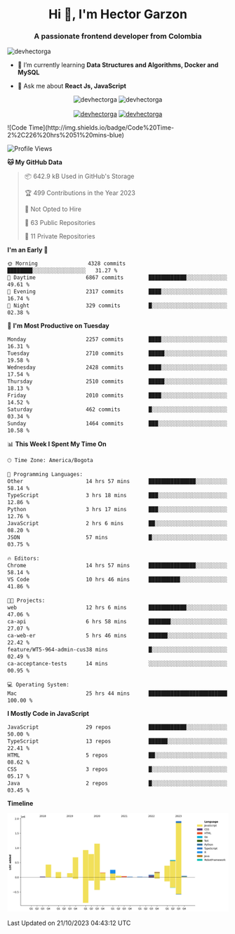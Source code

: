 <h1 align="center">Hi 👋, I'm Hector Garzon</h1>
<h3 align="center">A passionate frontend developer from Colombia</h3>

<p align="left"> <img src="https://komarev.com/ghpvc/?username=devhectorga" alt="devhectorga" /> </p>

- 🌱 I’m currently learning **Data Structures and Algorithms, Docker and MySQL**

- 💬 Ask me about **React Js, JavaScript**

<p align="center"> <img src="https://github-readme-stats.vercel.app/api?username=devhectorga&count_private=true&show_icons=true" alt="devhectorga" /> <img src="https://github-readme-stats.vercel.app/api/top-langs/?username=devhectorga&layout=compact" alt="devhectorga" /></p>

<p align="center">
<a href="https://twitter.com/devhectorga" target="blank"><img align="center" src="https://cdn.jsdelivr.net/npm/simple-icons@3.0.1/icons/twitter.svg" alt="devhectorga" height="20" width="20" /></a>
<a href="https://linkedin.com/in/devhectorga" target="blank"><img align="center" src="https://cdn.jsdelivr.net/npm/simple-icons@3.0.1/icons/linkedin.svg" alt="devhectorga" height="20" width="20" /></a>
</p>
<!--START_SECTION:waka-->
![Code Time](http://img.shields.io/badge/Code%20Time-2%2C226%20hrs%2051%20mins-blue)

![Profile Views](http://img.shields.io/badge/Profile%20Views-2-blue)

**🐱 My GitHub Data** 

> 📦 642.9 kB Used in GitHub's Storage 
 > 
> 🏆 499 Contributions in the Year 2023
 > 
> 🚫 Not Opted to Hire
 > 
> 📜 63 Public Repositories 
 > 
> 🔑 11 Private Repositories 
 > 
**I'm an Early 🐤** 

```text
🌞 Morning                4328 commits        ████████░░░░░░░░░░░░░░░░░   31.27 % 
🌆 Daytime                6867 commits        ████████████░░░░░░░░░░░░░   49.61 % 
🌃 Evening                2317 commits        ████░░░░░░░░░░░░░░░░░░░░░   16.74 % 
🌙 Night                  329 commits         █░░░░░░░░░░░░░░░░░░░░░░░░   02.38 % 
```
📅 **I'm Most Productive on Tuesday** 

```text
Monday                   2257 commits        ████░░░░░░░░░░░░░░░░░░░░░   16.31 % 
Tuesday                  2710 commits        █████░░░░░░░░░░░░░░░░░░░░   19.58 % 
Wednesday                2428 commits        ████░░░░░░░░░░░░░░░░░░░░░   17.54 % 
Thursday                 2510 commits        █████░░░░░░░░░░░░░░░░░░░░   18.13 % 
Friday                   2010 commits        ████░░░░░░░░░░░░░░░░░░░░░   14.52 % 
Saturday                 462 commits         █░░░░░░░░░░░░░░░░░░░░░░░░   03.34 % 
Sunday                   1464 commits        ███░░░░░░░░░░░░░░░░░░░░░░   10.58 % 
```


📊 **This Week I Spent My Time On** 

```text
🕑︎ Time Zone: America/Bogota

💬 Programming Languages: 
Other                    14 hrs 57 mins      ███████████████░░░░░░░░░░   58.14 % 
TypeScript               3 hrs 18 mins       ███░░░░░░░░░░░░░░░░░░░░░░   12.86 % 
Python                   3 hrs 17 mins       ███░░░░░░░░░░░░░░░░░░░░░░   12.76 % 
JavaScript               2 hrs 6 mins        ██░░░░░░░░░░░░░░░░░░░░░░░   08.20 % 
JSON                     57 mins             █░░░░░░░░░░░░░░░░░░░░░░░░   03.75 % 

🔥 Editors: 
Chrome                   14 hrs 57 mins      ███████████████░░░░░░░░░░   58.14 % 
VS Code                  10 hrs 46 mins      ██████████░░░░░░░░░░░░░░░   41.86 % 

🐱‍💻 Projects: 
web                      12 hrs 6 mins       ████████████░░░░░░░░░░░░░   47.06 % 
ca-api                   6 hrs 58 mins       ███████░░░░░░░░░░░░░░░░░░   27.07 % 
ca-web-er                5 hrs 46 mins       ██████░░░░░░░░░░░░░░░░░░░   22.42 % 
feature/WT5-964-admin-cus38 mins             █░░░░░░░░░░░░░░░░░░░░░░░░   02.49 % 
ca-acceptance-tests      14 mins             ░░░░░░░░░░░░░░░░░░░░░░░░░   00.95 % 

💻 Operating System: 
Mac                      25 hrs 44 mins      █████████████████████████   100.00 % 
```

**I Mostly Code in JavaScript** 

```text
JavaScript               29 repos            ████████████░░░░░░░░░░░░░   50.00 % 
TypeScript               13 repos            ██████░░░░░░░░░░░░░░░░░░░   22.41 % 
HTML                     5 repos             ██░░░░░░░░░░░░░░░░░░░░░░░   08.62 % 
CSS                      3 repos             █░░░░░░░░░░░░░░░░░░░░░░░░   05.17 % 
Java                     2 repos             █░░░░░░░░░░░░░░░░░░░░░░░░   03.45 % 
```



**Timeline**

![Lines of Code chart](https://raw.githubusercontent.com/devHectorGa/devHectorGa/master/assets/bar_graph.png)


 Last Updated on 21/10/2023 04:43:12 UTC
<!--END_SECTION:waka-->
